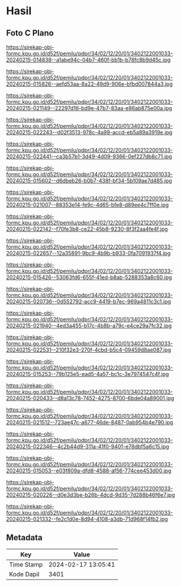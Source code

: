 # Hasil

## Foto C Plano

https://sirekap-obj-formc.kpu.go.id/d52f/pemilu/pdpr/34/02/12/20/01/3402122001033-20240215-014838--a1abe94c-04b7-460f-bb1b-b78fc8b9d45c.jpg

https://sirekap-obj-formc.kpu.go.id/d52f/pemilu/pdpr/34/02/12/20/01/3402122001033-20240215-015826--aefd53aa-8a22-49d9-906e-bfbd007844a3.jpg

https://sirekap-obj-formc.kpu.go.id/d52f/pemilu/pdpr/34/02/12/20/01/3402122001033-20240215-021149--22297d16-bd9e-47b7-83aa-e86ab875e00a.jpg

https://sirekap-obj-formc.kpu.go.id/d52f/pemilu/pdpr/34/02/12/20/01/3402122001033-20240215-022243--d02f3513-978c-4a99-accd-eb5a89a3919e.jpg

https://sirekap-obj-formc.kpu.go.id/d52f/pemilu/pdpr/34/02/12/20/01/3402122001033-20240215-022441--ca3b57b1-3d49-4d09-9366-0ef227db8c71.jpg

https://sirekap-obj-formc.kpu.go.id/d52f/pemilu/pdpr/34/02/12/20/01/3402122001033-20240215-015602--d6dbeb26-b0b7-438f-bf34-5b109ae7d485.jpg

https://sirekap-obj-formc.kpu.go.id/d52f/pemilu/pdpr/34/02/12/20/01/3402122001033-20240215-021007--88353e14-fe9c-4d65-bfe8-d89ee4c7ff0e.jpg

https://sirekap-obj-formc.kpu.go.id/d52f/pemilu/pdpr/34/02/12/20/01/3402122001033-20240215-022142--f70fe3b8-ce22-45b8-9230-8f3f2aa4fe4f.jpg

https://sirekap-obj-formc.kpu.go.id/d52f/pemilu/pdpr/34/02/12/20/01/3402122001033-20240215-022657--12a35891-9bc9-4b9b-b933-0fa7091937f4.jpg

https://sirekap-obj-formc.kpu.go.id/d52f/pemilu/pdpr/34/02/12/20/01/3402122001033-20240215-015426--53063fd6-655f-41ed-b8ab-5288353a8c60.jpg

https://sirekap-obj-formc.kpu.go.id/d52f/pemilu/pdpr/34/02/12/20/01/3402122001033-20240215-020736--0d552792-acc9-4419-b7ec-969a4811c3c1.jpg

https://sirekap-obj-formc.kpu.go.id/d52f/pemilu/pdpr/34/02/12/20/01/3402122001033-20240215-021940--4ed3a455-b17c-4b8b-a79c-e4ce29a7fc32.jpg

https://sirekap-obj-formc.kpu.go.id/d52f/pemilu/pdpr/34/02/12/20/01/3402122001033-20240215-022531--210f32e3-270f-4cbd-b5c4-09459d8ae087.jpg

https://sirekap-obj-formc.kpu.go.id/d52f/pemilu/pdpr/34/02/12/20/01/3402122001033-20240215-015253--79b125e5-ead5-4a57-bc1c-3e7974547c4f.jpg

https://sirekap-obj-formc.kpu.go.id/d52f/pemilu/pdpr/34/02/12/20/01/3402122001033-20240215-020433--d8a13c78-7452-4275-8700-6bde04a89001.jpg

https://sirekap-obj-formc.kpu.go.id/d52f/pemilu/pdpr/34/02/12/20/01/3402122001033-20240215-021512--723ae47c-a677-46de-8487-0ab954b4e790.jpg

https://sirekap-obj-formc.kpu.go.id/d52f/pemilu/pdpr/34/02/12/20/01/3402122001033-20240215-022346--4c2b44d9-311a-41f0-9401-e78dbf5a6c15.jpg

https://sirekap-obj-formc.kpu.go.id/d52f/pemilu/pdpr/34/02/12/20/01/3402122001033-20240215-015053--e03f809a-dfd8-4588-af56-774cee453d00.jpg

https://sirekap-obj-formc.kpu.go.id/d52f/pemilu/pdpr/34/02/12/20/01/3402122001033-20240215-020226--d0e3d3be-b26b-4dcd-9d35-7d288b46f6e7.jpg

https://sirekap-obj-formc.kpu.go.id/d52f/pemilu/pdpr/34/02/12/20/01/3402122001033-20240215-021332--fe2c1d0e-8d94-4108-a3db-71d968f14fb2.jpg


## Metadata

| Key        | Value               |
| ---------- | ------------------- |
| Time Stamp | 2024-02-17 13:05:41 |
| Kode Dapil | 3401                |



